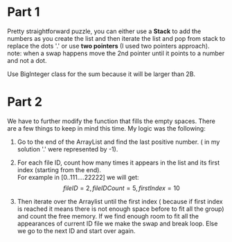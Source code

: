 # Part 1

Pretty straightforward puzzle, you can either use a **Stack** to add the numbers as you create the list and then iterate the list and pop from stack to replace the dots '.' or use **two pointers** (I used two pointers approach). note: when a swap happens move the 2nd pointer until it points to a number and not a dot.

Use BigInteger class for the sum because it will be larger than 2B.

# Part 2

We have to further modify the function that fills the empty spaces. There are a few things to keep in mind this time. My logic was the following:
<br>

1. Go to the end of the ArrayList and find the last positive number. ( in my solution '.' were represented by -1).

2. For each file ID, count how many times it appears in the list and its first index (starting from the end).<br>
   For example in $[0..111....22222]$ we will get:
   $$
   fileID=2, fileIDCount=5, firstIndex=10
   $$
3. Then iterate over the Arraylist until the first index ( because if first index is reached it means there is not enough space before to fit all the group) and count the free memory. If we find enough room to fit all the appearances of current ID file we make the swap and break loop. Else we go to the next ID and start over again.
